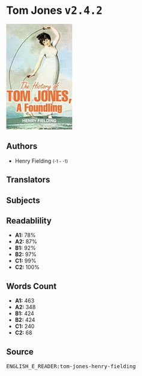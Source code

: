 # Tom Jones <kbd>v2.4.2</kbd>

![](./cover.medium.jpg "")

## Authors


 - Henry Fielding <small>(-1 - -1)</small>

## Translators



## Subjects



## Readablility


 - **A1:** 78%
 - **A2:** 87%
 - **B1:** 92%
 - **B2:** 97%
 - **C1:** 99%
 - **C2:** 100%

## Words Count


 - **A1:** 463
 - **A2:** 348
 - **B1:** 424
 - **B2:** 424
 - **C1:** 240
 - **C2:** 68

## Source


<kbd>ENGLISH_E_READER:tom-jones-henry-fielding</kbd>
